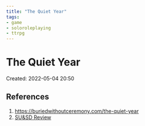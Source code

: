 ```yaml
---
title: "The Quiet Year"
tags:
- game
- soloroleplaying
- ttrpg
---
```

# The Quiet Year

Created: 2022-05-04 20:50  


## References
1. https://buriedwithoutceremony.com/the-quiet-year
2. [SU&SD Review](https://www.youtube.com/watch?v=YqhE2CmaC_o)

